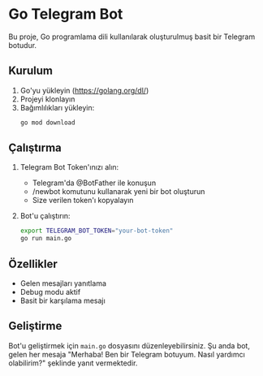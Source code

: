 # Go Telegram Bot

Bu proje, Go programlama dili kullanılarak oluşturulmuş basit bir Telegram botudur.

## Kurulum

1. Go'yu yükleyin (https://golang.org/dl/)
2. Projeyi klonlayın
3. Bağımlılıkları yükleyin:
   ```bash
   go mod download
   ```

## Çalıştırma

1. Telegram Bot Token'ınızı alın:
   - Telegram'da @BotFather ile konuşun
   - /newbot komutunu kullanarak yeni bir bot oluşturun
   - Size verilen token'ı kopyalayın

2. Bot'u çalıştırın:
   ```bash
   export TELEGRAM_BOT_TOKEN="your-bot-token"
   go run main.go
   ```

## Özellikler

- Gelen mesajları yanıtlama
- Debug modu aktif
- Basit bir karşılama mesajı

## Geliştirme

Bot'u geliştirmek için `main.go` dosyasını düzenleyebilirsiniz. Şu anda bot, gelen her mesaja "Merhaba! Ben bir Telegram botuyum. Nasıl yardımcı olabilirim?" şeklinde yanıt vermektedir.